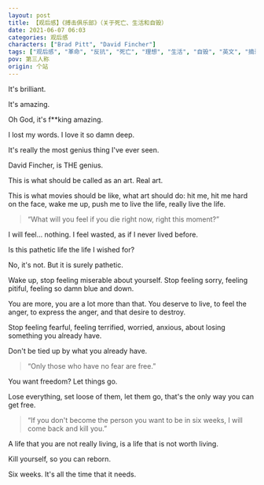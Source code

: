 ```yaml
---
layout: post
title: 【观后感】《搏击俱乐部》（关于死亡、生活和自毁）
date: 2021-06-07 06:03
categories: 观后感
characters: ["Brad Pitt", "David Fincher"]
tags: ["观后感", "革命", "反抗", "死亡", "理想", "生活", "自毁", "英文", "摘录", "搏击俱乐部", "精分"]
pov: 第三人称
origin: 个站
---
```


It's brilliant. 

It's amazing.

Oh God, it's f\*\*king amazing.

I lost my words. I love it so damn deep.

It's really the most genius thing I've ever seen. 

David Fincher, is THE genius.

This is what should be called as an art. Real art.

This is what movies should be like, what art should do: hit me, hit me hard on the face, wake me up, push me to live the life, really live the life.

> “What will you feel if you die right now, right this moment?”

I will feel... nothing. I feel wasted, as if I never lived before.

Is this pathetic life the life I wished for?

No, it's not. But it is surely pathetic.

Wake up, stop feeling miserable about yourself. Stop feeling sorry, feeling pitiful, feeling so damn blue and down.

You are more, you are a lot more than that. You deserve to live, to feel the anger, to express the anger, and that desire to destroy.

Stop feeling fearful, feeling terrified, worried, anxious, about losing something you already have.

Don't be tied up by what you already have.

> “Only those who have no fear are free.”

You want freedom? Let things go. 

Lose everything, set loose of them, let them go, that's the only way you can get free.

> “If you don't become the person you want to be in six weeks, I will come back and kill you.”

A life that you are not really living, is a life that is not worth living.

Kill yourself, so you can reborn.

Six weeks. It's all the time that it needs.

